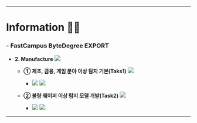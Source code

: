 ***

<!--정보-->
# **Information 🧑‍💻**

### **- FastCampus ByteDegree EXPORT** 

- **2. Manufacture** <a href="https://github.com/SKYoooon/EXPORT/tree/main/Manufacture" target="_blank"> <img src="https://img.shields.io/badge/Link-1F2544"/> </a>

    - **① 제조, 금융, 게임 분야 이상 탐지 기본(Taks1)** <a href="https://github.com/SKYoooon/EXPORT/tree/main/Manufacture/Task1" target="_blank"> <img src="https://img.shields.io/badge/Link-1F2544"/> </a>

        - <img src="https://img.shields.io/badge/Python-3776AB?style=flat&logo=python&logoColor=white"/> <img src="https://img.shields.io/badge/VisualStudioCode-007ACC?style=flat&logo=visualstudiocode&logoColor=white"/>

    - **② 불량 웨이퍼 이상 탐지 모델 개발(Task2)** <a href="https://github.com/SKYoooon/EXPORT/tree/main/Manufacture/Task2" target="_blank"> <img src="https://img.shields.io/badge/Link-1F2544"/> </a>

        - <img src="https://img.shields.io/badge/Python-3776AB?style=flat&logo=python&logoColor=white"/> <img src="https://img.shields.io/badge/VisualStudioCode-007ACC?style=flat&logo=visualstudiocode&logoColor=white"/>

***

